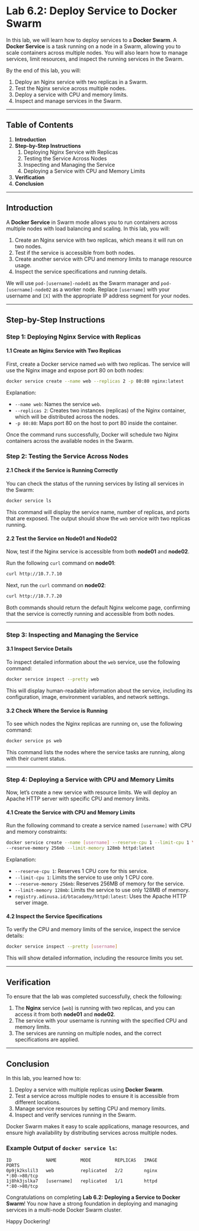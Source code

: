 # Lab 6.2: Deploy Service to Docker Swarm

In this lab, we will learn how to deploy services to a **Docker Swarm**. A **Docker Service** is a task running on a node in a Swarm, allowing you to scale containers across multiple nodes. You will also learn how to manage services, limit resources, and inspect the running services in the Swarm.

By the end of this lab, you will:
1. Deploy an Nginx service with two replicas in a Swarm.
2. Test the Nginx service across multiple nodes.
3. Deploy a service with CPU and memory limits.
4. Inspect and manage services in the Swarm.

---

## Table of Contents
1. **Introduction**
2. **Step-by-Step Instructions**
    1. Deploying Nginx Service with Replicas
    2. Testing the Service Across Nodes
    3. Inspecting and Managing the Service
    4. Deploying a Service with CPU and Memory Limits
3. **Verification**
4. **Conclusion**

---

## Introduction

A **Docker Service** in Swarm mode allows you to run containers across multiple nodes with load balancing and scaling. In this lab, you will:
1. Create an Nginx service with two replicas, which means it will run on two nodes.
2. Test if the service is accessible from both nodes.
3. Create another service with CPU and memory limits to manage resource usage.
4. Inspect the service specifications and running details.

We will use `pod-[username]-node01` as the Swarm manager and `pod-[username]-node02` as a worker node. Replace `[username]` with your username and `[X]` with the appropriate IP address segment for your nodes.

---

## Step-by-Step Instructions

### Step 1: Deploying Nginx Service with Replicas

#### 1.1 Create an Nginx Service with Two Replicas

First, create a Docker service named `web` with two replicas. The service will use the Nginx image and expose port 80 on both nodes:

```bash
docker service create --name web --replicas 2 -p 80:80 nginx:latest
```

Explanation:
- `--name web`: Names the service `web`.
- `--replicas 2`: Creates two instances (replicas) of the Nginx container, which will be distributed across the nodes.
- `-p 80:80`: Maps port 80 on the host to port 80 inside the container.

Once the command runs successfully, Docker will schedule two Nginx containers across the available nodes in the Swarm.

### Step 2: Testing the Service Across Nodes

#### 2.1 Check if the Service is Running Correctly

You can check the status of the running services by listing all services in the Swarm:

```bash
docker service ls
```

This command will display the service name, number of replicas, and ports that are exposed. The output should show the `web` service with two replicas running.

#### 2.2 Test the Service on Node01 and Node02

Now, test if the Nginx service is accessible from both **node01** and **node02**.

Run the following `curl` command on **node01**:

```bash
curl http://10.7.7.10
```

Next, run the `curl` command on **node02**:

```bash
curl http://10.7.7.20
```

Both commands should return the default Nginx welcome page, confirming that the service is correctly running and accessible from both nodes.

---

### Step 3: Inspecting and Managing the Service

#### 3.1 Inspect Service Details

To inspect detailed information about the `web` service, use the following command:

```bash
docker service inspect --pretty web
```

This will display human-readable information about the service, including its configuration, image, environment variables, and network settings.

#### 3.2 Check Where the Service is Running

To see which nodes the Nginx replicas are running on, use the following command:

```bash
docker service ps web
```

This command lists the nodes where the service tasks are running, along with their current status.

---

### Step 4: Deploying a Service with CPU and Memory Limits

Now, let’s create a new service with resource limits. We will deploy an Apache HTTP server with specific CPU and memory limits.

#### 4.1 Create the Service with CPU and Memory Limits

Run the following command to create a service named `[username]` with CPU and memory constraints:

```bash
docker service create --name [username] --reserve-cpu 1 --limit-cpu 1 \
--reserve-memory 256mb --limit-memory 128mb httpd:latest
```

Explanation:
- `--reserve-cpu 1`: Reserves 1 CPU core for this service.
- `--limit-cpu 1`: Limits the service to use only 1 CPU core.
- `--reserve-memory 256mb`: Reserves 256MB of memory for the service.
- `--limit-memory 128mb`: Limits the service to use only 128MB of memory.
- `registry.adinusa.id/btacademy/httpd:latest`: Uses the Apache HTTP server image.

#### 4.2 Inspect the Service Specifications

To verify the CPU and memory limits of the service, inspect the service details:

```bash
docker service inspect --pretty [username]
```

This will show detailed information, including the resource limits you set.

---

## Verification

To ensure that the lab was completed successfully, check the following:
1. The **Nginx** service (`web`) is running with two replicas, and you can access it from both **node01** and **node02**.
2. The service with your username is running with the specified CPU and memory limits.
3. The services are running on multiple nodes, and the correct specifications are applied.

---

## Conclusion

In this lab, you learned how to:
1. Deploy a service with multiple replicas using **Docker Swarm**.
2. Test a service across multiple nodes to ensure it is accessible from different locations.
3. Manage service resources by setting CPU and memory limits.
4. Inspect and verify services running in the Swarm.

Docker Swarm makes it easy to scale applications, manage resources, and ensure high availability by distributing services across multiple nodes.

### Example Output of `docker service ls`:

```
ID             NAME         MODE         REPLICAS   IMAGE                                  PORTS
0p9jk2kslil3   web          replicated   2/2        nginx                                   *:80->80/tcp
1j8hk3jslka7   [username]   replicated   1/1        httpd                                   *:80->80/tcp
```

Congratulations on completing **Lab 6.2: Deploying a Service to Docker Swarm**! You now have a strong foundation in deploying and managing services in a multi-node Docker Swarm cluster.

Happy Dockering!
